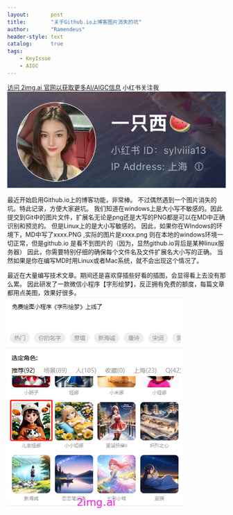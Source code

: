 ```yaml
---
layout:       post
title:        "关于Github.io上博客图片消失的坑"
author:       "Ramendeus"
header-style: text
catalog:      true
tags:
    - KeyIssue
    - AIGC
---
```


[访问 2img.ai 官网以获取更多AI/AIGC信息](https://2img.ai)
小红书关注我 ![](/img/a.jpg)

最近开始启用Github.io上的博客功能，非常棒。
不过偶然遇到一个图片消失的坑。特此记录，方便大家避坑。
我们知道在windows上是大小写不敏感的。因此提交到Git中的图片文件，扩展名无论是png还是大写的PNG都是可以在MD中正确识别和预览的。
但是Linux上的是大小写敏感的。
因此，如果你在WIndows的环境下，MD中写了xxxx.PNG ,实际的图片是xxxx.png  则在本地的windows环境一切正常，但是github.io 是看不到图片的（因为，显然github.io背后是某种linux服务器）
因此，你需要特别仔细的确保每个文件名及文件扩展名大小写的正确。
当然如果是你在编写MD时用Linux或者Mac系统，就不会出现这个情况了。


最近在大量编写技术文章。期间还是喜欢穿插些好看的插图，会显得看上去没有那么累。
因此研发了一款微信小程序【字形绘梦】，反正拥有免费的额度，每篇文章都用点美图，效果好很多。
![](/img/20241231-2.png)